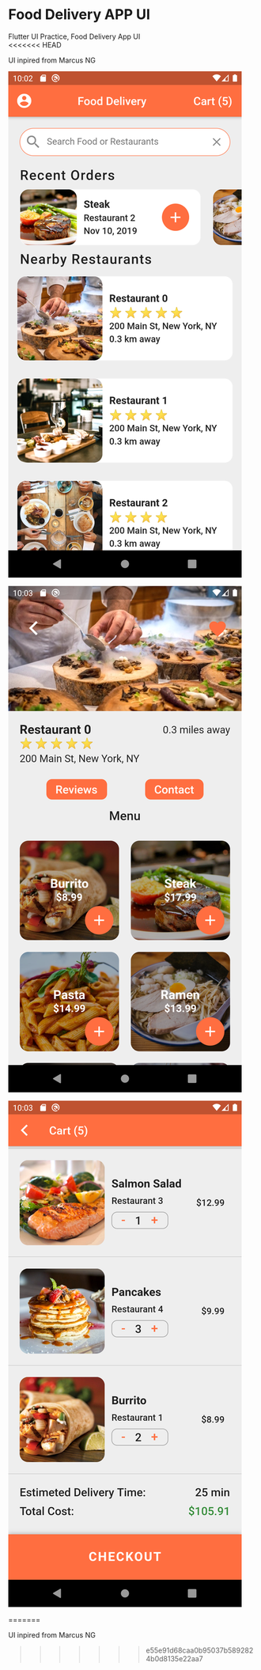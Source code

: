 # Food Delivery APP UI
Flutter UI Practice, Food Delivery App UI  
<<<<<<< HEAD

UI inpired from Marcus NG

![Home Screen](assets/screenshots/homescreen.png)

![Restaurant Screen](assets/screenshots/restourantscreen.png)

![Cart Screen](assets/screenshots/cartscreen.png)




=======

UI inpired from Marcus NG

>>>>>>> e55e91d68caa0b95037b5892824b0d8135e22aa7

